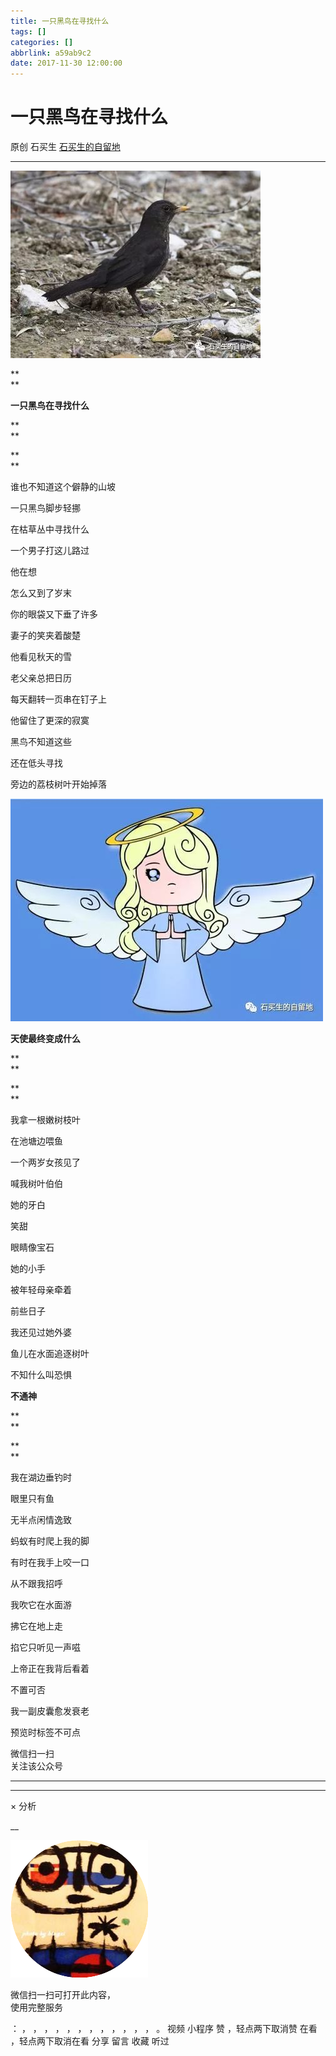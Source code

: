 ```yaml
---
title: 一只黑鸟在寻找什么
tags: []
categories: []
abbrlink: a59ab9c2
date: 2017-11-30 12:00:00
---
```


#  一只黑鸟在寻找什么

原创  石买生  [ 石买生的自留地 ](javascript:void\(0\);)

__ _ _ _ _

  

![](20171130一只黑鸟在寻找什么/img1.jpg)

  

**  
**

**一只黑鸟在寻找什么**

**  
**

**  
**

谁也不知道这个僻静的山坡

一只黑鸟脚步轻挪

在枯草丛中寻找什么

  

一个男子打这儿路过

他在想

怎么又到了岁末

  

你的眼袋又下垂了许多

妻子的笑夹着酸楚

他看见秋天的雪

  

老父亲总把日历

每天翻转一页串在钉子上

他留住了更深的寂寞

  

黑鸟不知道这些

还在低头寻找

旁边的荔枝树叶开始掉落

  

  

![](20171130一只黑鸟在寻找什么/img2.jpg)

  

**天使最终变成什么**

**  
**

**  
**

我拿一根嫩树枝叶

在池塘边喂鱼

一个两岁女孩见了

喊我树叶伯伯

  

她的牙白

笑甜

眼睛像宝石

  

她的小手

被年轻母亲牵着

前些日子

我还见过她外婆

  

鱼儿在水面追逐树叶

不知什么叫恐惧

  

  

**不通神**

**  
**

**  
**

我在湖边垂钓时

眼里只有鱼

无半点闲情逸致

  

蚂蚁有时爬上我的脚

有时在我手上咬一口

从不跟我招呼

  

我吹它在水面游

拂它在地上走

掐它只听见一声嗞

  

上帝正在我背后看着

不置可否

我一副皮囊愈发衰老

  

预览时标签不可点

微信扫一扫  
关注该公众号





****



****



×  分析

__

![作者头像](shared/img1.png)

微信扫一扫可打开此内容，  
使用完整服务

：  ，  ，  ，  ，  ，  ，  ，  ，  ，  ，  ，  ，  。  视频  小程序  赞  ，轻点两下取消赞  在看  ，轻点两下取消在看
分享  留言  收藏  听过


